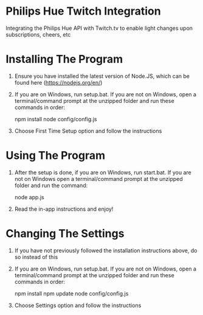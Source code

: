 # Philips Hue Twitch Integration
Integrating the Philips Hue API with Twitch.tv to enable light changes upon subscriptions, cheers, etc

# Installing The Program
1. Ensure you have installed the latest version of Node.JS, which can be found here (https://nodejs.org/en/)
2. If you are on Windows, run setup.bat. If you are not on Windows, open a terminal/command prompt at the unzipped folder and run these commands in order:

    npm install
    node config/config.js 
3. Choose First Time Setup option and follow the instructions
# Using The Program
1. After the setup is done,  if you are on Windows, run start.bat. If you are not on Windows open a terminal/command prompt at the unzipped folder and run the command:

    node app.js
2. Read the in-app instructions and enjoy!
# Changing The Settings
1. If you have not previously followed the installation instructions above, do so instead of this
2. If you are on Windows, run setup.bat. If you are not on Windows, open a terminal/command prompt at the unzipped folder and run these commands in order:
    
    npm install
    npm update
    node config/config.js 
3. Choose Settings option and follow the instructions
